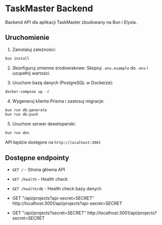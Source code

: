 # TaskMaster Backend

Backend API dla aplikacji TaskMaster zbudowany na Bun i Elysia.

## Uruchomienie

1. Zainstaluj zależności:

```bash
bun install
```

2. Skonfiguruj zmienne środowiskowe:
   Skopiuj `.env.example` do `.env` i uzupełnij wartości.

3. Uruchom bazę danych (PostgreSQL w Dockerze):

```bash
docker-compose up -d
```

4. Wygeneruj klienta Prisma i zastosuj migracje:

```bash
bun run db:generate
bun run db:push
```

5. Uruchom serwer deweloperski:

```bash
bun run dev
```

API będzie dostępne na `http://localhost:3001`

## Dostępne endpointy

- `GET /` - Strona główna API
- `GET /health` - Health check
- `GET /health/db` - Health check bazy danych

- GET "/api/projects?api-secret=SECRET" http://localhost:3001/api/projects?api-secret=SECRET
- GET "/api/projects?secret=SECRET" http://localhost:3001/api/projects?secret=SECRET
